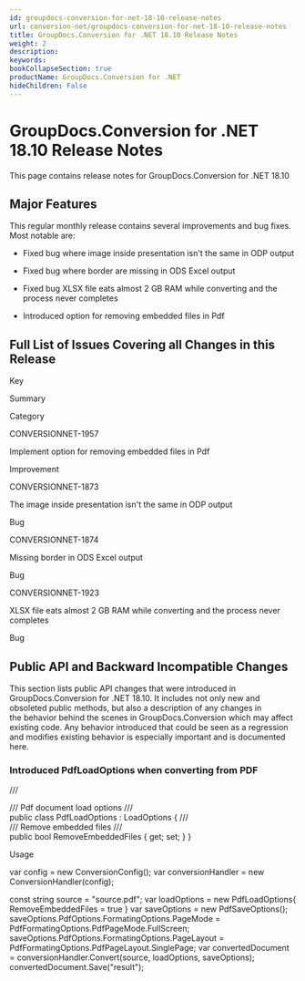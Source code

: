```yaml
---
id: groupdocs-conversion-for-net-18-10-release-notes
url: conversion-net/groupdocs-conversion-for-net-18-10-release-notes
title: GroupDocs.Conversion for .NET 18.10 Release Notes
weight: 2
description: 
keywords: 
bookCollapseSection: true
productName: GroupDocs.Conversion for .NET
hideChildren: False
---
```


# GroupDocs.Conversion for .NET 18.10 Release Notes

This page contains release notes for GroupDocs.Conversion for .NET 18.10

## Major Features

This regular monthly release contains several improvements and bug fixes. Most notable are: 

*   Fixed bug where image inside presentation isn't the same in ODP output
    
*   Fixed bug where border are missing in ODS Excel output
    
*   Fixed bug XLSX file eats almost 2 GB RAM while converting and the process never completes
*   Introduced option for removing embedded files in Pdf

## Full List of Issues Covering all Changes in this Release

Key

Summary

Category

CONVERSIONNET-1957

Implement option for removing embedded files in Pdf

Improvement

CONVERSIONNET-1873

The image inside presentation isn't the same in ODP output

Bug

CONVERSIONNET-1874

Missing border in ODS Excel output

Bug

CONVERSIONNET-1923

XLSX file eats almost 2 GB RAM while converting and the process never completes

Bug

## Public API and Backward Incompatible Changes

This section lists public API changes that were introduced in GroupDocs.Conversion for .NET 18.10. It includes not only new and obsoleted public methods, but also a description of any changes in the behavior behind the scenes in GroupDocs.Conversion which may affect existing code. Any behavior introduced that could be seen as a regression and modifies existing behavior is especially important and is documented here.

### Introduced PdfLoadOptions when converting from PDF

/// <summary>
/// Pdf document load options
/// </summary>
public class PdfLoadOptions : LoadOptions
{
     /// <summary>
     /// Remove embedded files
     /// </summary>
     public bool RemoveEmbeddedFiles { get; set; }
}

Usage

var config = new ConversionConfig();
var conversionHandler = new ConversionHandler(config);
             
const string source = "source.pdf";
var loadOptions = new PdfLoadOptions{
    RemoveEmbeddedFiles = true
}
var saveOptions = new PdfSaveOptions();
saveOptions.PdfOptions.FormatingOptions.PageMode = PdfFormatingOptions.PdfPageMode.FullScreen;
saveOptions.PdfOptions.FormatingOptions.PageLayout = PdfFormatingOptions.PdfPageLayout.SinglePage;
var convertedDocument = conversionHandler.Convert(source, loadOptions, saveOptions);
convertedDocument.Save("result");
